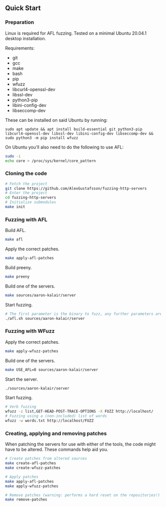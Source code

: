 ## Quick Start

### Preparation

Linux is required for AFL fuzzing. Tested on a minimal Ubuntu 20.04.1 desktop installation.

Requirements:

* git
* gcc
* make
* bash
* pip
* wfuzz
* libcurl4-openssl-dev
* libssl-dev
* python3-pip
* libini-config-dev
* libseccomp-dev

These can be installed on said Ubuntu by running:

```
sudo apt update && apt install build-essential git python3-pip libcurl4-openssl-dev libssl-dev libini-config-dev libseccomp-dev && sudo python3 -m pip install wfuzz
```

On Ubuntu you'll also need to do the following to use AFL:

```bash
sudo -i
echo core > /proc/sys/kernel/core_pattern
```

### Cloning the code

```bash
# Fetch the project
git clone https://github.com/AlexGustafsson/fuzzing-http-servers
# Enter the project
cd fuzzing-http-servers
# Initialize submodules
make init
```

### Fuzzing with AFL

Build AFL.

```bash
make afl
```

Apply the correct patches.

```bash
make apply-afl-patches
```

Build preeny.

```bash
make preeny
```

Build one of the servers.

```bash
make sources/aaron-kalair/server
```

Start fuzzing.

```bash
# The first parameter is the binary to fuzz, any further parameters are used as parameters for the binary itself
./afl.sh sources/aaron-kalair/server
```

### Fuzzing with WFuzz

Apply the correct patches.

```bash
make apply-wfuzz-patches
```

Build one of the servers.

```bash
make USE_AFL=0 sources/aaron-kalair/server
```

Start the server.

```bash
./sources/aaron-kalair/server
```

Start fuzzing.

```bash
# Verb fuzzing
wfuzz -z list,GET-HEAD-POST-TRACE-OPTIONS -X FUZZ http://localhost/
# Fuzzing using a (non-included) list of words
wfuzz -w words.txt http://localhost/FUZZ
```

### Creating, applying and removing patches

When patching the servers for use with either of the tools, the code might have to be altered. These commands help aid you.

```bash
# Create patches from altered sources
make create-afl-patches
make create-wfuzz-patches

# Apply patches
make apply-afl-patches
make apply-wfuzz-patches

# Remove patches (warning: performs a hard reset on the repositories!)
make remove-patches
```
